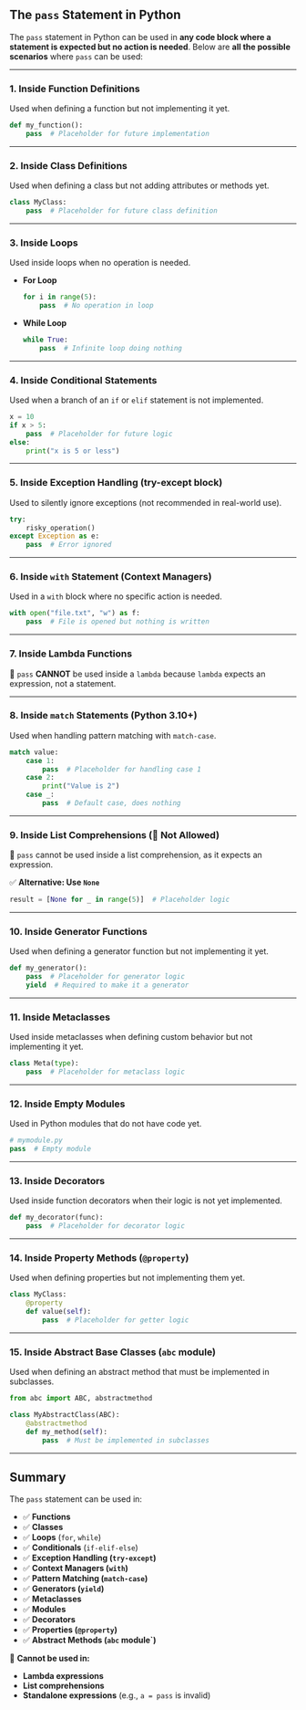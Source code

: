 ## The `pass` Statement in Python

The `pass` statement in Python can be used in **any code block where a statement is expected but no action is needed**. Below are **all the possible scenarios** where `pass` can be used:

---

### 1. **Inside Function Definitions**  
Used when defining a function but not implementing it yet.
```python
def my_function():
    pass  # Placeholder for future implementation
```

---

### 2. **Inside Class Definitions**  
Used when defining a class but not adding attributes or methods yet.
```python
class MyClass:
    pass  # Placeholder for future class definition
```

---

### 3. **Inside Loops**  
Used inside loops when no operation is needed.
- **For Loop**
  ```python
  for i in range(5):
      pass  # No operation in loop
  ```
- **While Loop**
  ```python
  while True:
      pass  # Infinite loop doing nothing
  ```

---

### 4. **Inside Conditional Statements**  
Used when a branch of an `if` or `elif` statement is not implemented.
```python
x = 10
if x > 5:
    pass  # Placeholder for future logic
else:
    print("x is 5 or less")
```

---

### 5. **Inside Exception Handling (try-except block)**  
Used to silently ignore exceptions (not recommended in real-world use).
```python
try:
    risky_operation()
except Exception as e:
    pass  # Error ignored
```

---

### 6. **Inside `with` Statement (Context Managers)**  
Used in a `with` block where no specific action is needed.
```python
with open("file.txt", "w") as f:
    pass  # File is opened but nothing is written
```

---

### 7. **Inside Lambda Functions**  
🚫 `pass` **CANNOT** be used inside a `lambda` because `lambda` expects an expression, not a statement.

---

### 8. **Inside `match` Statements (Python 3.10+)**  
Used when handling pattern matching with `match-case`.
```python
match value:
    case 1:
        pass  # Placeholder for handling case 1
    case 2:
        print("Value is 2")
    case _:
        pass  # Default case, does nothing
```

---

### 9. **Inside List Comprehensions (🚫 Not Allowed)**  
🚫 `pass` cannot be used inside a list comprehension, as it expects an expression.

✅ **Alternative: Use `None`**
```python
result = [None for _ in range(5)]  # Placeholder logic
```

---

### 10. **Inside Generator Functions**  
Used when defining a generator function but not implementing it yet.
```python
def my_generator():
    pass  # Placeholder for generator logic
    yield  # Required to make it a generator
```

---

### 11. **Inside Metaclasses**  
Used inside metaclasses when defining custom behavior but not implementing it yet.
```python
class Meta(type):
    pass  # Placeholder for metaclass logic
```

---

### 12. **Inside Empty Modules**  
Used in Python modules that do not have code yet.
```python
# mymodule.py
pass  # Empty module
```

---

### 13. **Inside Decorators**  
Used inside function decorators when their logic is not yet implemented.
```python
def my_decorator(func):
    pass  # Placeholder for decorator logic
```

---

### 14. **Inside Property Methods (`@property`)**  
Used when defining properties but not implementing them yet.
```python
class MyClass:
    @property
    def value(self):
        pass  # Placeholder for getter logic
```

---

### 15. **Inside Abstract Base Classes (`abc` module)**  
Used when defining an abstract method that must be implemented in subclasses.
```python
from abc import ABC, abstractmethod

class MyAbstractClass(ABC):
    @abstractmethod
    def my_method(self):
        pass  # Must be implemented in subclasses
```

---

## **Summary**

The `pass` statement can be used in:
- ✅ **Functions**
- ✅ **Classes**
- ✅ **Loops** (`for`, `while`)
- ✅ **Conditionals** (`if-elif-else`)
- ✅ **Exception Handling (`try-except`)**
- ✅ **Context Managers (`with`)**
- ✅ **Pattern Matching (`match-case`)**
- ✅ **Generators (`yield`)**
- ✅ **Metaclasses**
- ✅ **Modules**
- ✅ **Decorators**
- ✅ **Properties (`@property`)**
- ✅ **Abstract Methods (`abc` module`)**

🚫 **Cannot be used in:**
- **Lambda expressions**
- **List comprehensions**
- **Standalone expressions** (e.g., `a = pass` is invalid)
